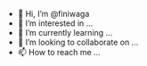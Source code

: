 - 👋 Hi, I’m @finiwaga
- 👀 I’m interested in ...
- 🌱 I’m currently learning ...
- 💞️ I’m looking to collaborate on ...
- 📫 How to reach me ...

<!---
finiwaga/finiwaga is a ✨ special ✨ repository because its `README.md` (this file) appears on your GitHub profile.
You can click the Preview link to take a look at your changes.
--->
